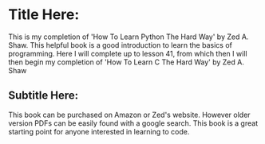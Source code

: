 # Title Here:
This is my completion of 'How To Learn Python The Hard Way' by Zed A. Shaw. This helpful book is a good introduction to learn the basics of programming. Here I will complete up to lesson 41, from which then I will then begin my completion of 'How To Learn C The Hard Way' by Zed A. Shaw


## Subtitle Here:
This book can be purchased on Amazon or Zed's website. However older version PDFs can be easily found with a google search. This book is a great starting point for anyone interested in learning to code. 
